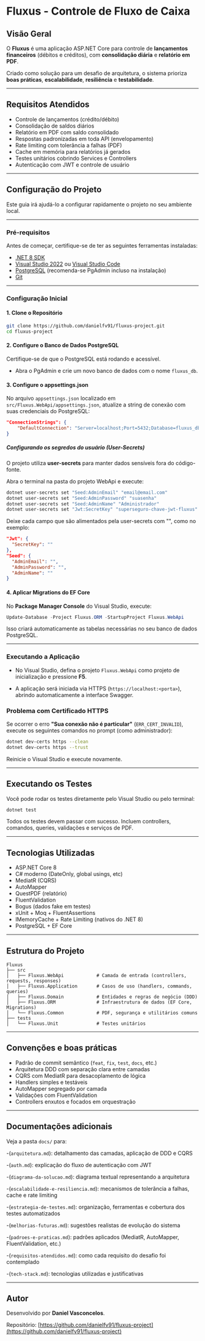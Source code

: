 # Fluxus - Controle de Fluxo de Caixa

## Visão Geral

O **Fluxus** é uma aplicação ASP.NET Core para controle de **lançamentos financeiros** (débitos e créditos), com **consolidação diária** e **relatório em PDF**.

Criado como solução para um desafio de arquitetura, o sistema prioriza **boas práticas**, **escalabilidade**, **resiliência** e **testabilidade**.

---

## Requisitos Atendidos

- Controle de lançamentos (crédito/débito)
- Consolidação de saldos diários
- Relatório em PDF com saldo consolidado
- Respostas padronizadas em toda API (envelopamento)
- Rate limiting com tolerância a falhas (PDF)
- Cache em memória para relatórios já gerados
- Testes unitários cobrindo Services e Controllers
- Autenticação com JWT e controle de usuário

---

## Configuração do Projeto

Este guia irá ajudá-lo a configurar rapidamente o projeto no seu ambiente local.

---

### Pré-requisitos

Antes de começar, certifique-se de ter as seguintes ferramentas instaladas:

- [.NET 8 SDK](https://dotnet.microsoft.com/download)
- [Visual Studio 2022](https://visualstudio.microsoft.com/downloads/) ou [Visual Studio Code](https://code.visualstudio.com/)
- [PostgreSQL](https://www.postgresql.org/download/) (recomenda-se PgAdmin incluso na instalação)
- [Git](https://git-scm.com/downloads)

---

### Configuração Inicial

#### 1. Clone o Repositório

```bash
git clone https://github.com/danielfv91/fluxus-project.git 
cd fluxus-project
```

#### 2. Configure o Banco de Dados PostgreSQL

Certifique-se de que o PostgreSQL está rodando e acessível.
- Abra o PgAdmin e crie um novo banco de dados com o nome `fluxus_db`. 

#### 3. Configure o appsettings.json

No arquivo `appsettings.json` localizado em `src/Fluxus.WebApi/appsettings.json`, atualize a string de conexão com suas credenciais do PostgreSQL: 

```json
"ConnectionStrings": {
    "DefaultConnection": "Server=localhost;Port=5432;Database=fluxus_db;User Id=postgres;Password=sua_senha;"
}
```

##### Configurando os segredos do usuário (User-Secrets)

O projeto utiliza **user-secrets** para manter dados sensíveis fora do código-fonte.

Abra o terminal na pasta do projeto WebApi e execute:

```bash
dotnet user-secrets set "Seed:AdminEmail" "email@email.com"
dotnet user-secrets set "Seed:AdminPassword" "suasenha"
dotnet user-secrets set "Seed:AdminName" "Administrador"
dotnet user-secrets set "Jwt:SecretKey" "superseguro-chave-jwt-fluxus"
```

Deixe cada campo que são alimentados pela user-secrets com "", como no exemplo:

```json
"Jwt": {
  "SecretKey": ""
},
"Seed": {
  "AdminEmail": "",
  "AdminPassword": "",
  "AdminName": ""
}
```

#### 4. Aplicar Migrations do EF Core

No **Package Manager Console** do Visual Studio, execute:

```powershell
Update-Database -Project Fluxus.ORM -StartupProject Fluxus.WebApi 
```

Isso criará automaticamente as tabelas necessárias no seu banco de dados PostgreSQL.

---

### Executando a Aplicação

- No Visual Studio, defina o projeto `Fluxus.WebApi` como projeto de inicialização e pressione **F5**. 

- A aplicação será iniciada via HTTPS (`https://localhost:<porta>`), abrindo automaticamente a interface Swagger.

### Problema com Certificado HTTPS

Se ocorrer o erro **"Sua conexão não é particular"** (`ERR_CERT_INVALID`), execute os seguintes comandos no prompt (como administrador):

```bash
dotnet dev-certs https --clean
dotnet dev-certs https --trust
```

Reinicie o Visual Studio e execute novamente.

---

## Executando os Testes

Você pode rodar os testes diretamente pelo Visual Studio ou pelo terminal:

```bash
dotnet test
```

Todos os testes devem passar com sucesso. 
Incluem controllers, comandos, queries, validações e serviços de PDF.

---

## Tecnologias Utilizadas

- ASP.NET Core 8
- C# moderno (DateOnly, global usings, etc)
- MediatR (CQRS)
- AutoMapper
- QuestPDF (relatório)
- FluentValidation
- Bogus (dados fake em testes)
- xUnit + Moq + FluentAssertions
- IMemoryCache + Rate Limiting (nativos do .NET 8)
- PostgreSQL + EF Core

---

## Estrutura do Projeto

```
Fluxus
├── src
│   ├── Fluxus.WebApi            # Camada de entrada (controllers, requests, responses)
│   ├── Fluxus.Application       # Casos de uso (handlers, commands, queries)
│   ├── Fluxus.Domain            # Entidades e regras de negócio (DDD)
│   ├── Fluxus.ORM               # Infraestrutura de dados (EF Core, Migrations)
│   └── Fluxus.Common            # PDF, segurança e utilitários comuns
├── tests
│   └── Fluxus.Unit              # Testes unitários
```

---

## Convenções e boas práticas

- Padrão de commit semântico (`feat`, `fix`, `test`, `docs`, etc.)
- Arquitetura DDD com separação clara entre camadas
- CQRS com MediatR para desacoplamento de lógica
- Handlers simples e testáveis
- AutoMapper segregado por camada
- Validações com FluentValidation
- Controllers enxutos e focados em orquestração

---

## Documentações adicionais

Veja a pasta `docs/` para:

-(`arquitetura.md`): detalhamento das camadas, aplicação de DDD e CQRS

-(`auth.md`): explicação do fluxo de autenticação com JWT

-(`diagrama-da-solucao.md`): diagrama textual representando a arquitetura

-(`escalabilidade-e-resiliencia.md`): mecanismos de tolerância a falhas, cache e rate limiting

-(`estrategia-de-testes.md`): organização, ferramentas e cobertura dos testes automatizados

-(`melhorias-futuras.md`): sugestões realistas de evolução do sistema

-(`padroes-e-praticas.md`): padrões aplicados (MediatR, AutoMapper, FluentValidation, etc.)

-(`requisitos-atendidos.md`): como cada requisito do desafio foi contemplado

-(`tech-stack.md`): tecnologias utilizadas e justificativas

---

## Autor

Desenvolvido por **Daniel Vasconcelos**.

Repositório: [https://github.com/danielfv91/fluxus-project](https://github.com/danielfv91/fluxus-project)
